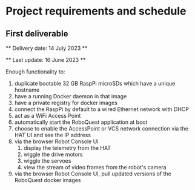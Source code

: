# Project requirements and schedule

## First deliverable

** Delivery date: 14 July 2023 **

** Last update: 16 June 2023 **

Enough functionality to:

1. duplicate bootable 32 GB RaspPi microSDs which have a unique hostname
2. have a running Docker daemon in that image
3. have a private registry for docker images
4. connect the RaspPi by default to a wired Ethernet network with DHCP
5. act as a WiFi Access Point
5. automatically start the RoboQuest application at boot
6. choose to enable the AccessPoint or VCS network connection via the
   HAT UI and see the IP address
7. via the browser Robot Console UI
    1. display the telemetry from the HAT
    2. wiggle the drive motors
    3. wiggle the servoes
    4. view the stream of video frames from the robot's camera
8. via the browser Robot Console UI, pull updated versions of the RoboQuest
   docker images
